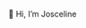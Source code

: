 👋 Hi, I’m Josceline

<!---
JosFen/JosFen is a ✨ special ✨ repository because its `README.md` (this file) appears on your GitHub profile.
You can click the Preview link to take a look at your changes.
--->
